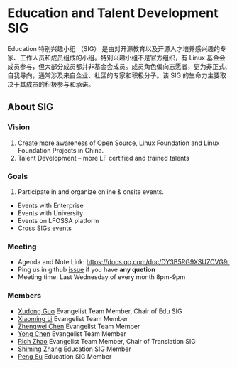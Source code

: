 # Education and Talent Development SIG

Education 特别兴趣小组 （SIG） 是由对开源教育以及开源人才培养感兴趣的专家、工作人员和成员组成的小组。特别兴趣小组不是官方组织，有 Linux 基金会成员参与，但大部分成员都并非基金会成员。成员角色偏向志愿者，更为非正式、自我导向，通常涉及来自企业、社区的专家和积极分子。该 SIG 的生命力主要取决于其成员的积极参与和承诺。

## About SIG

### Vision

1. Create more awareness of Open Source, Linux Foundation and Linux Foundation Projects in China.
2. Talent Development – more LF certified and trained talents

### Goals
1. Participate in and organize online & onsite events.
  - Events with Enterprise
  - Events with University
  - Events on LFOSSA platform
  - Cross SIGs events

### Meeting

- Agenda and Note Link: https://docs.qq.com/doc/DY3B5RG9XSUZCVG9r
- Ping us in github [issue](https://github.com/lfapac-open-source-evangelist/education-and-talent-development-sig/issues/new) if you have **any quetion**
- Meeting time: Last Wednesday of every month 8pm-9pm

### Members

- [Xudong Guo](https://github.com/sunny0826) Evangelist Team Member, Chair of Edu SIG
- [Xiaoming Li](https://github.com/nliver) Evangelist Team Member
- [Zhengwei Chen](https://github.com/hintcnuie) Evangelist Team Member
- [Yong Chen](https://github.com/gzchenyong) Evangelist Team Member
- [Rich Zhao](https://github.com/zRich) Evangelist Team Member, Chair of Translation SIG
- [Shiming Zhang](https://github.com/wzshiming) Education SIG Member
- [Peng Su](https://github.com/SuperSupeng) Education SIG Member

